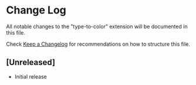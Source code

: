 # Change Log

All notable changes to the "type-to-color" extension will be documented in this file.

Check [Keep a Changelog](http://keepachangelog.com/) for recommendations on how to structure this file.

## [Unreleased]

- Initial release